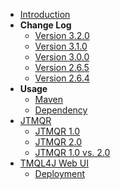   * [Introduction](http://code.google.com/p/tmql/wiki/Main)
  * **Change Log**
    * [Version 3.2.0](http://code.google.com/p/tmql/wiki/ChangelogVersion320)
    * [Version 3.1.0](http://code.google.com/p/tmql/wiki/ChangelogVersion310)
    * [Version 3.0.0](http://code.google.com/p/tmql/wiki/ChangelogVersion300)
    * [Version 2.6.5](http://code.google.com/p/tmql/wiki/ChangelogVersion265)
    * [Version 2.6.4](http://code.google.com/p/tmql/wiki/ChangelogVersion264)
  * **Usage**
    * [Maven](http://code.google.com/p/tmql/wiki/Maven)
    * [Dependency](http://code.google.com/p/tmql/wiki/Dependency)
  * [JTMQR](http://code.google.com/p/tmql/wiki/JTMQR)
    * [JTMQR 1.0](http://code.google.com/p/tmql/wiki/JTMQR1_0)
    * [JTMQR 2.0](http://code.google.com/p/tmql/wiki/JTMQR2_0)
    * [JTMQR 1.0 vs. 2.0](http://code.google.com/p/tmql/wiki/Difference)
  * [TMQL4J Web UI](http://code.google.com/p/tmql/wiki/TMQL4JWebUI)
    * [Deployment](http://code.google.com/p/tmql/wiki/Deploy)